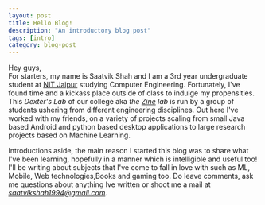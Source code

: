 ```yaml
---
layout: post
title: Hello Blog!
description: "An introductory blog post"
tags: [intro]
category: blog-post
---
```


Hey guys,<br>
For starters, my name is Saatvik Shah and I am a 3rd year undergraduate student at [NIT Jaipur](http://www.mnit.ac.in/new/) studying Computer Engineering. Fortunately, I've found time and a kickass place outside of class to indulge my propensities. This *Dexter's Lab* of our college aka *the [Zine](http://www.zine.co.in/) lab* is run by a group of students ushering from different engineering disciplines. Out here I've worked with my friends, on a variety of projects scaling from small Java based Android and python based desktop applications to large research projects based on Machine Learning.

Introductions aside, the main reason I started this blog was to share what I've been learning, hopefully in a manner which is intelligible and useful too! I'll be writing about subjects that I've come to fall in love with such as ML, Mobile, Web technologies,Books and gaming too.
Do leave comments, ask me questions about anything Ive written or shoot me a mail at *saatvikshah1994@gmail.com*. 
